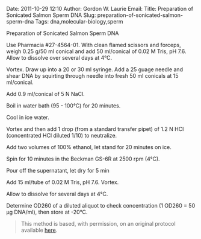 Date: 2011-10-29 12:10
Author: Gordon W. Laurie
Email: 
Title: Preparation of Sonicated Salmon Sperm DNA
Slug: preparation-of-sonicated-salmon-sperm-dna
Tags: dna,molecular-biology,sperm

Preparation of Sonicated Salmon Sperm DNA









Use Pharmacia #27-4564-01.  With clean flamed scissors and forceps, weigh 0.25 g/50 ml conical and add 50 ml/conical of 0.02 M Tris, pH 7.6.  Allow to dissolve over several days at 4°C.



Vortex. Draw up into a 20 or 30 ml syringe.  Add a 25 guage needle and shear DNA by squirting through needle into fresh 50 ml conicals at 15 ml/conical.  



Add 0.9 ml/conical of 5 N NaCl.



Boil in water bath (95 - 100°C) for 20 minutes.



Cool in ice water.



Vortex and then add 1 drop (from a standard transfer pipet) of 1.2 N HCl (concentrated HCl diluted 1/10) to neutralize.



Add two volumes of 100% ethanol, let stand for 20 minutes on ice.



Spin for 10 minutes in the Beckman GS-6R at 2500 rpm (4°C).



Pour off the supernatant, let dry for 5 min



Add 15 ml/tube of 0.02 M Tris, pH 7.6. Vortex.



Allow to dissolve for several days at 4°C.  



Determine OD260 of a diluted aliquot to check concentration (1 OD260 = 50 µg DNA/ml), then store at -20°C.







>This method is based, with permission, on an original protocol available [here](http://people.virginia.edu/~gwl6s/home.html/Methods/Salmon.html).

